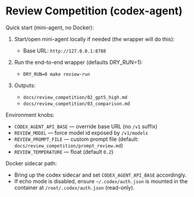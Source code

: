 # Review Competition (codex-agent)

Quick start (mini-agent, no Docker):

1) Start/open mini-agent locally if needed (the wrapper will do this):

   - Base URL: `http://127.0.0.1:8788`

2) Run the end-to-end wrapper (defaults DRY_RUN=1):

   - `DRY_RUN=0 make review-run`

3) Outputs:

   - `docs/review_competition/02_gpt5_high.md`
   - `docs/review_competition/03_comparison.md`

Environment knobs:

- `CODEX_AGENT_API_BASE` — override base URL (no `/v1` suffix)
- `REVIEW_MODEL` — force model id exposed by `/v1/models`
- `REVIEW_PROMPT_FILE` — custom prompt file (default: `docs/review_competition/prompt_review.md`)
- `REVIEW_TEMPERATURE` — float (default `0.2`)

Docker sidecar path:

- Bring up the codex sidecar and set `CODEX_AGENT_API_BASE` accordingly.
- If echo mode is disabled, ensure `~/.codex/auth.json` is mounted in the container at `/root/.codex/auth.json` (read-only).


